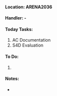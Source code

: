 #### Location: ARENA2036

#### Handler: -

#### Today Tasks:
1. AC Documentation
2. S4D Evaluation
#### To Do:
1. 

#### Notes:
- 